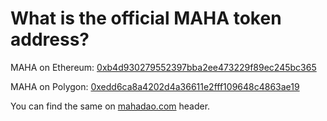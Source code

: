 # What is the official MAHA token address?

MAHA on Ethereum: [0xb4d930279552397bba2ee473229f89ec245bc365](https://etherscan.io/token/0xb4d930279552397bba2ee473229f89ec245bc365)

MAHA on Polygon: [0xedd6ca8a4202d4a36611e2fff109648c4863ae19](https://polygonscan.com/token/0xedd6ca8a4202d4a36611e2fff109648c4863ae19)

You can find the same on [mahadao.com](http://mahadao.com/) header.

